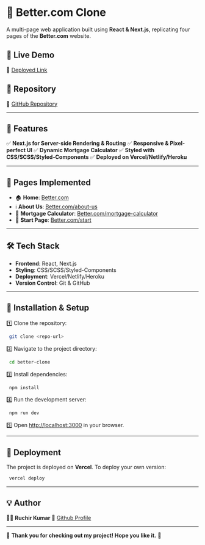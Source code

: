 # 🚀 Better.com Clone

A multi-page web application built using **React & Next.js**, replicating four pages of the **Better.com** website.

## 📌 Live Demo
🔗 [Deployed Link](https://better-clone-assignment-final.vercel.app/)

## 📂 Repository
🔗 [GitHub Repository]()

---

## 🎯 Features
✅ **Next.js for Server-side Rendering & Routing**
✅ **Responsive & Pixel-perfect UI**
✅ **Dynamic Mortgage Calculator**
✅ **Styled with CSS/SCSS/Styled-Components**
✅ **Deployed on Vercel/Netlify/Heroku**

---

## 📜 Pages Implemented

- 🏠 **Home**: [Better.com](https://better.com)
- ℹ️ **About Us**: [Better.com/about-us](https://better.com/about-us/)
- 🏦 **Mortgage Calculator**: [Better.com/mortgage-calculator](https://better.com/mortgage-calculator?taxes=265&zip=421005)
- 🚀 **Start Page**: [Better.com/start](https://better.com/start)

---

## 🛠️ Tech Stack
- **Frontend**: React, Next.js
- **Styling**: CSS/SCSS/Styled-Components
- **Deployment**: Vercel/Netlify/Heroku
- **Version Control**: Git & GitHub

---

## 🚀 Installation & Setup

1️⃣ Clone the repository:
```bash
 git clone <repo-url>
```
2️⃣ Navigate to the project directory:
```bash
 cd better-clone
```
3️⃣ Install dependencies:
```bash
 npm install
```
4️⃣ Run the development server:
```bash
 npm run dev
```
5️⃣ Open [http://localhost:3000](http://localhost:3000) in your browser.

---

## 🚀 Deployment

The project is deployed on **Vercel**.
To deploy your own version:
```bash
 vercel deploy
```

---

## 💡 Author
👨‍💻 **Ruchir Kumar** 
🔗 [Github Profile](https://github.com/Ruchir0403) 

---

🎉 **Thank you for checking out my project! Hope you like it.** 🚀

